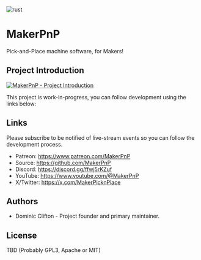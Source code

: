 ![rust](https://github.com/makerpnp/makerpnp/actions/workflows/rust.yml/badge.svg?event=push)

# MakerPnP

Pick-and-Place machine software, for Makers!

## Project Introduction

[![MakerPnP - Project Introduction](http://img.youtube.com/vi/s9yh92Ctqh8/0.jpg)](http://www.youtube.com/watch?v=s9yh92Ctqh8 "MakerPnP Project Introduction")

This project is work-in-progress, you can follow development using the links below:

## Links

Please subscribe to be notified of live-stream events so you can follow the development process.

* Patreon: https://www.patreon.com/MakerPnP
* Source: https://github.com/MakerPnP
* Discord: https://discord.gg/ffwj5rKZuf
* YouTube: https://www.youtube.com/@MakerPnP
* X/Twitter: https://x.com/MakerPicknPlace

## Authors

* Dominic Clifton - Project founder and primary maintainer.

## License

TBD (Probably GPL3, Apache or MIT)
